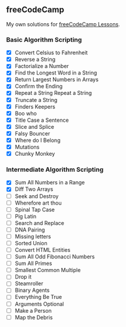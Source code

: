 ## freeCodeCamp

My own solutions for [freeCodeCamp Lessons](https://www.freecodecamp.org/learn/).

### Basic Algorithm Scripting
* [x] Convert Celsius to Fahrenheit
* [x] Reverse a String
* [x] Factorialize a Number
* [x] Find the Longest Word in a String
* [x] Return Largest Numbers in Arrays
* [x] Confirm the Ending
* [x] Repeat a String Repeat a String
* [x] Truncate a String
* [x] Finders Keepers
* [x] Boo who
* [x] Title Case a Sentence
* [x] Slice and Splice
* [x] Falsy Bouncer
* [x] Where do I Belong
* [x] Mutations
* [x] Chunky Monkey

### Intermediate Algorithm Scripting
* [x] Sum All Numbers in a Range
* [x] Diff Two Arrays
* [ ] Seek and Destroy
* [ ] Wherefore art thou
* [ ] Spinal Tap Case
* [ ] Pig Latin
* [ ] Search and Replace
* [ ] DNA Pairing
* [ ] Missing letters
* [ ] Sorted Union
* [ ] Convert HTML Entities
* [ ] Sum All Odd Fibonacci Numbers
* [ ] Sum All Primes
* [ ] Smallest Common Multiple
* [ ] Drop it
* [ ] Steamroller
* [ ] Binary Agents
* [ ] Everything Be True
* [ ] Arguments Optional
* [ ] Make a Person
* [ ] Map the Debris